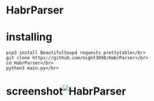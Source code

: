 # HabrParser

# installing
```
pip3 install BeautifulSoup4 requests prettytable</br>
git clone https://github.com/night3098/HabrParser</br>
cd HabrParser</br>
python3 main.py</br>
```
# screenshot![HabrParser](https://user-images.githubusercontent.com/122676310/213907660-a7a65f52-0003-4c3f-b93a-fd2fd80a65cd.png)
